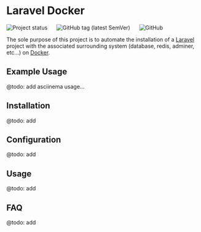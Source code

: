 # Laravel Docker

![Project status](https://img.shields.io/badge/status-active-brightgreen?&style=flat-square)
&nbsp;&nbsp;&nbsp;&nbsp;
![GitHub tag (latest SemVer)](https://img.shields.io/github/v/tag/merchant-prince/laravel-docker?label=version&style=flat-square)
&nbsp;&nbsp;&nbsp;&nbsp;
![GitHub](https://img.shields.io/github/license/merchant-prince/laravel-docker?style=flat-square)

The sole purpose of this project is to automate the installation of a
[Laravel](https://laravel.com) project with the associated surrounding system
(database, redis, adminer, etc...) on [Docker](https://www.docker.com).

## Example Usage

@todo: add asciinema usage...

## Installation

@todo: add

## Configuration

@todo: add

## Usage

@todo: add

## FAQ

@todo: add
